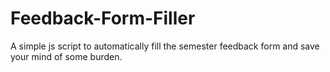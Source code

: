 # Feedback-Form-Filler
A simple js script to automatically fill the semester feedback form and save your mind of some burden.
